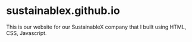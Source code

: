 # sustainablex.github.io
This is our website for our SustainableX company that I built using HTML, CSS, Javascript.
